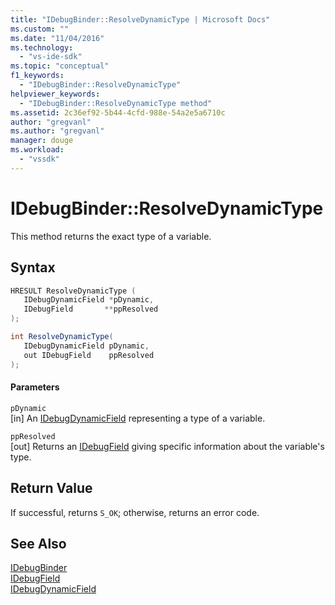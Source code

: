 ```yaml
---
title: "IDebugBinder::ResolveDynamicType | Microsoft Docs"
ms.custom: ""
ms.date: "11/04/2016"
ms.technology: 
  - "vs-ide-sdk"
ms.topic: "conceptual"
f1_keywords: 
  - "IDebugBinder::ResolveDynamicType"
helpviewer_keywords: 
  - "IDebugBinder::ResolveDynamicType method"
ms.assetid: 2c36ef92-5b44-4cfd-988e-54a2e5a6710c
author: "gregvanl"
ms.author: "gregvanl"
manager: douge
ms.workload: 
  - "vssdk"
---
```

# IDebugBinder::ResolveDynamicType
This method returns the exact type of a variable.  
  
## Syntax  
  
```cpp  
HRESULT ResolveDynamicType (  
   IDebugDynamicField *pDynamic,  
   IDebugField       **ppResolved  
);  
```  
  
```csharp  
int ResolveDynamicType(  
   IDebugDynamicField pDynamic,   
   out IDebugField    ppResolved  
);  
```  
  
#### Parameters  
 `pDynamic`  
 [in] An [IDebugDynamicField](../../../extensibility/debugger/reference/idebugdynamicfield.md) representing a type of a variable.  
  
 `ppResolved`  
 [out] Returns an [IDebugField](../../../extensibility/debugger/reference/idebugfield.md) giving specific information about the variable's type.  
  
## Return Value  
 If successful, returns `S_OK`; otherwise, returns an error code.  
  
## See Also  
 [IDebugBinder](../../../extensibility/debugger/reference/idebugbinder.md)   
 [IDebugField](../../../extensibility/debugger/reference/idebugfield.md)   
 [IDebugDynamicField](../../../extensibility/debugger/reference/idebugdynamicfield.md)